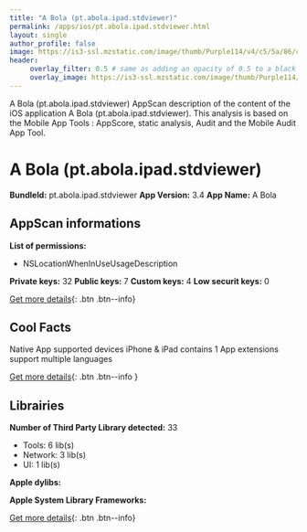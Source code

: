 ```yaml
---
title: "A Bola (pt.abola.ipad.stdviewer)"
permalink: /apps/ios/pt.abola.ipad.stdviewer.html
layout: single
author_profile: false
image: https://is3-ssl.mzstatic.com/image/thumb/Purple114/v4/c5/5a/86/c55a863e-77bd-eb32-f997-7c0538eb634d/AppIcon-0-1x_U007emarketing-0-0-GLES2_U002c0-512MB-sRGB-0-0-0-85-220-0-0-0-7.png/512x512bb.jpg
header: 
     overlay_filter: 0.5 # same as adding an opacity of 0.5 to a black background
     overlay_image: https://is3-ssl.mzstatic.com/image/thumb/Purple114/v4/c5/5a/86/c55a863e-77bd-eb32-f997-7c0538eb634d/AppIcon-0-1x_U007emarketing-0-0-GLES2_U002c0-512MB-sRGB-0-0-0-85-220-0-0-0-7.png/512x512bb.jpg
---
```

A Bola (pt.abola.ipad.stdviewer) AppScan description of the content of the iOS application A Bola (pt.abola.ipad.stdviewer). This analysis is based on the Mobile App Tools : AppScore, static analysis, Audit and the Mobile Audit App Tool.

# A Bola (pt.abola.ipad.stdviewer)

**BundleId:** pt.abola.ipad.stdviewer
**App Version:** 3.4
**App Name:** A Bola


## AppScan informations 

**List of permissions:** 
- NSLocationWhenInUseUsageDescription
  
  
**Private keys:** 32
**Public keys:** 7
**Custom keys:** 4
**Low securit keys:** 0
  
[Get more details](/pricing.html){: .btn .btn--info}

## Cool Facts

Native App
supported devices iPhone & iPad
contains 1 App extensions
support multiple languages
  
[Get more details](/pricing.html){: .btn .btn--info }

## Librairies 
**Number of Third Party Library detected:** 33
- Tools: 6 lib(s)
- Network: 3 lib(s)
- UI: 1 lib(s)


**Apple dylibs:**


**Apple System Library Frameworks:**


  
[Get more details](/pricing.html){: .btn .btn--info}


